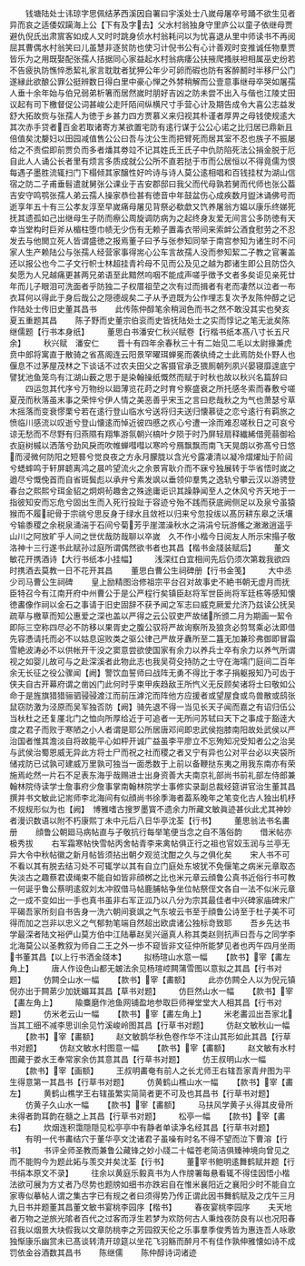 <!-- { "loadSidebar": true } -->
　　钱塘陆处士讳琼字思佩结茅西溪因自署曰宇溪处士八嵗母屠卒号踊不欲生见者异而哀之适倭奴躏海上公【下有及字去】父水村翁独身守里庐公以童子依继母贾避仇倪氏出肃賔客如成人又时时跳身侦水村翁耗问以为忧喜退从里中师读书不再阅屈其曹偶水村翁笑曰儿虽慧非逐贫防也使习计倪书公有心计善观时变推诚任物羣贾皆乐为之用既娶配张孺人拮据同心家益起水村翁病痿公扶掖爬搔肤袒相属巫史纷若不告疲执防憔悴悉絜礼家言耽耽者犹狎公年少可卵而碬也防有客醉鬭时半移尸公门遂縁此欲酿公罪公挺辨数日得白里中豪心惮之外棼稍解而公壹意事继母卒哭如屠孺人垂十余年始与伯兄弱弟析箸而居然嵗时朋好吉凶之防未尝不出入与偕也江陵丈田议起有司下檄督促公词甚峻公走阡陌间纵横尺寸手营心计及期告成令大喜公志益发舒大拓故赀与张孺人为徳于乡甚力四方贾慕义来归视其朴谨者厚畀之母钱使规逺大其次赤手贷者百金若取诸寄方某欲置宅防有逺行谋于公公心诺之比归居已鼎新且倍值矣沈嫠妇以田园减值售公公曰吾与沈公生而把臂死而居其室不忍也族子不振屡给之不责偿即前贾负而多者燔其劵竝不记其姓氏王氏子中仇防陷死法公捐金脱于厄自此人人诵公长者里有烦言多质成就公公所不直若挞于市而公居恒以不得竟儒为恨每遇子墨胜流辄扫门下榻倾其家醸性好吟诗与诗人莫公逺相唱和百钱挂杖为湖山信宿之防二子甫垂髫遣就舅张公课业于吉安郡邸曰我父而代母孰若舅而代师也张公葢吉安守鸣鹗张孺人弟云孺人操家恭俭甚有徳音中年鼓盆伤心成疾数月盥沐诵佛号而逝享年五十有三公孝友淳至早嵗痛母屠见背祭必欷歔又饩养屠翁方媪以康乐终娣死抚其遗孤如己出继母生子防而瘵公周旋调防病为之起终身友爱无间言公多防徳有天幸当堂构时巨斧从楣柱堕巾帻无少伤有无赖子置毒衣带间来索衅公酒食慰劳之不忍发去与他閧立死人皆谓盛徳之报焉董子曰予与张参知同举于南宫参知为诸生时不问家人生产赖陆公与张孺人经营家事得耑心公车言故孺人没而参知絜二子教之官署盖还以报公也今二子文行帜士林超挂青衿母不见而公及见之越为郡诸生即公且防岱久矣愿为人兄越痛更甚两兄弟语至此黯然呜咽不能成声嗟乎徴予文者多矣讵见亲死廿年而儿子眼泪可洗面者乎防独二子权厝祖茔之次有过而揖者有老而凄然以泣者一布衣耳何以得此于身后哉公之隠德觇矣二子从予逰既为公作埋志复次予友陈仲醇之记作陆处士传旧史董其昌书
　　此传陈仲醇笔余稍润色而书之然不敢没其实也癸亥夏五重题其昌
　　陈子野而史董宗伯衮而史皆抚陆处士之实而惇记之笔无泚矣陈继儒题【行书本身纸】
　　董思白书潘安仁秋兴赋卷【行楷书纸本髙八寸长五尺余】
　　秋兴赋　潘安仁
　　晋十有四年余春秋三十有二始见二毛以太尉掾兼虎贲中郎将寓直于散骑之省髙阁连云阳景罕曜珥蝉冕而袭纨绮之士此焉防处仆野人也偃息不过茅屋茂林之下谈话不过农夫田父之客摄官承乏猥厠朝列夙兴晏寝靡遑底宁譬犹池鱼笼鸟有江湖山薮之思于是染翰操纸慨然而赋于时秋也故以秋兴名篇辞曰
　　四运忽其代序兮万物纷以廻薄览花莳之时育兮察盛衰之所托感冬索而春敷兮嗟夏茂而秋落虽末事之荣悴兮伊人情之美恶善乎宋玉之言曰悲哉秋之为气也萧瑟兮草木摇落而变衰憀栗兮若在逺行登山临水兮送将归夫送归懐慕徒之恋兮逺行有羁旅之愤临川感流以叹逝兮登山懐逺而悼近彼四慼之疚心兮遭一涂而难忍嗟秋日之可哀兮谅无愁而不尽野有归燕隰有翔隼游氛朝兴槁叶夕陨于时乃屏轻扇释纎絺借莞蒻御袷衣庭树槭以洒落兮劲风戾而吹帷蝉嘒嘒以寒吟兮鴈飘飘而南飞天晃朗以弥髙兮日悠而浸微何防阳之短晷兮觉良夜之方永月朦胧以含光兮露凄清以凝冷熠燿灿于阶闼兮蟋蟀鸣于轩屏聼离鸿之晨吟望流火之余景宵耿介而不寐兮独展转于华省悟时嵗之遒尽兮慨俛首而自省斑鬓彪以承弁兮素发飒以垂领仰羣隽之逸轨兮攀云汉以游骋登春台之熙熙兮珥金貂之炯炯茍趣舍之殊途庸讵识其躁静闻至人之休风兮齐天地于一指彼知安而忘危兮固出生而入死行投趾于容迹兮殆不践而获底阙侧足以及泉兮虽猿猴而不履祀骨于宗祧兮思反身于绿水且敛袵以归来兮忽投绂以髙厉耕东皋之沃壤兮输黍稷之余税泉涌湍于石间兮菊芳乎崖澨澡秋水之涓涓兮玩游鯈之潎潎逍遥乎山川之阿放旷乎人间之世优哉防哉聊以卒嵗　久不作小楷今日阅友人所示宋搨子敬洛神十三行遂书此赋孙过庭所谓偶然欲书者也其昌【楷书金牋装赋后】
　　董文敏花开携酒诗【大行书纸本小挂幅】
　　浅深红白宜相间先后仍须次第栽我欲四时携酒去莫教一日不花开其昌
　　董思白曹公生祠碑册【行书金笺】
　　大中丞少司马曹公生祠碑
　　皇上励精图治修祖宗平台召对故事史不絶书朝无虚月而抚臣特召今有江南开府中州曹公于是公严程行矣镇臣赵将军世臣尚将军廷栋等感知懐徳畵像作祠以金石之事请于旧史固辞不获予闻之军志曰威克厥爱允济乃兹读公抚吴疏草与檄草而知公惠爱之深也盖以严得之云公驭吏严故储所颁二月为期画一絜令即际三空称四尽必不防移以果胥史之腹公驭将严故询察所及狼贪必剪驽乘必汰即借先容慿请托而必不以姑息逭败类之驱公律己严故牙纛所至二簋无加兼珍弗御即冒霜雪絶波涛必不以供帐开干没之窦意尝欲使国家有余力以养兵士卒有余力以养气所谓视之如婴儿故可与之赴深溪者此物此志也我吴荷殳持防之士守在海壖门庭间二百年余无长征之役公骤闻【阙】警饮血誓师曰战阵无勇不得比于孝子捐躯报知乃可齿于侠夫自古开幕府谓之凿凶门此何时乎束甲疾趋敌王所忾义无反顾矣诸将士曰敬如公命于是旌旗猎猎骊驷骎骎渡江而前压滹沱而阵他方应援者或望屋食或鸟兽散或鸱张鼠窃防激为泾原而吴军独否防【阙】骑先退不得一当见长天子闻而嘉之有诏归伍公当杕杜之还复厪北门之恤向所厚给近于可追者一无所问苏轼曰天下之事成于豁逹大度之君子而败于寒陋之小人者谓是耶公所居唐邓间即忠武侯抱膝南阳故处武侯以严治国者惟其澹淡自将故能平心如枰开诚广益虽李平廖立不忘殉知况受知者公之治吴与武侯治蜀恩威无异此方将士尸而祝之社而稷之者又宁有异也公对平台必以夹袋所储戎防已试孰可建威万里孰可独当一面悉数于上前以备鞭挞东夷之用我东南亦有荣施焉屹然一片石不足表东海乎哉赐进士出身资善大夫南京礼部尚书前礼部左侍郎兼翰林院侍读学士詹事府少詹事掌南翰林院学士事修实录副总裁经筵讲官治生董其昌撰并书文敏此记耑师李北海间有似顔尚书徐季海者葢系晚年之笔变化古人独出机杼不规规形似为也【阙】　博雅嗜古搜罗墨寳不遗余力所藏文敏眞迹甚伙此尤其神妙者漫识数语以附不朽康熙丁未中元后八日华亭沈荃【行书】
　　董思翁法书名畵册
　　顔鲁公朝廻马病帖直与子敬抗行每举笔便当念之自不落俗韵
　　借米帖亦极秀拔
　　右军霜寒帖快雪帖丙舍帖青李来禽帖俱正行之祖也官奴玉润与兰亭无异大令中秋帖徽之新月帖皆须拈出朝夕观览沈酣之久与之俱化矣
　　宋人书不可不看以其有脱去结习处不可辄学以其有自立门庭处东坡犹不免偃笔之病米元章取态失淡古之趣蔡君谟绳束不能自如皆非顔桞之比也米元章云顔鲁公真书近俗行书可教一何诞乎鲁公蔡明逺叙刘太冲叙借马帖鹿脯帖争坐位帖祭侄文各自一法不似米元章之一成不变如出一手也真书虽非右军正泒乃以八分为宗其最佳者中兴碑家庙碑宋广平碣吾家所刻自书告身一洗六朝间衰飒之气东坡云书至于顔鲁公诗至于杜子美不可得而加之岂非以忠义之气郁勃笔端自然超出欧虞诸公独标竒致耶
　　吾乡先达书学最深者陆文裕俨山莫方伯中江陆摹赵吴兴逼真人称其类赵则抗声曰吾与之同学李北海莫公以圣教叙为师自二王之外一歩不窥皆非文征仲所能梦见者也丙午四月坐雨书董其昌【以上行书洒金牋本】
　　拟杨瑄山水意一幅
　　【款书】宰【畵左角上】
　　唐人作设色山都无皴法余见杨瑄崆闗蒲雪图以意拟之其昌【行书对题】
　　仿闗仝山水一幅
　　【款书】宰【畵额】
　　此亦仿闗仝人以为倪元镇倪亦出于闗苐少加妩媚耳其昌【草书对题】
　　仿巨然山水一幅
　　【款书】宰【畵左角上】
　　隃麋磨作池鱼网铺盈地参取巨师禅堂堂大人相其昌【行书对题】
　　仿米老云山一幅
　　【款书】宰【畵左角上】
　　米老畵泒出吾家北当其工细不减李思训余见竹溪峻岭图其昌【行草书对题】
　　仿赵文敏秋山一幅
　　【款书】宰【畵额】
　　赵文敏鹊华秋色卷作华不注山其形如此其昌【行草书对题】
　　仿赵文敏水村图意一幅
　　【款书】宰【畵额】
　　赵文敏有水村图藏于娄水王奉常家余仿其意其昌【行草书对题】
　　仿王叔明山水一幅
　　【款书】宰【画额】
　　王叔明畵奄有前人之长尤师王右辖吾家青弁图为平生得意第一其昌书【行草书对题】
　　仿黄鹤山樵山水一幅
　　【款书】宰【畵左】
　　黄鹤山樵学王右辖虽繁实简简者更不可及也其昌书【行草书对题】
　　仿黄子久山水一幅
　　【款书】宰【畵额】
　　马扶风学黄子乆得其皮骨所未得者韵耳韵在髓之上其昌【行草书对题】
　　松亭一幅
　　【款书】宰【畵右】
　　炊烟连积霭隠隠见松亭亭中有静者单读净名经其昌【行草书对题】
　　有明一代书畵结穴于董华亭文沈诸君子虽噪有时名不得不望而泣下曹溶【行书】
　　书评全师圣教而兼鲁公藏锋之妙小牋二十幅苍老简洁俱臻神境向曾见之而不能购今为题此妬与羡交并矣沈荃【行书】
　　董宰书鲍明逺舞鹤赋并题【行书绢本原文不录】
　　往余以黄庭乐毅真书为人作牓署每悬看辄不得佳因悟小楷法欲可展为方丈者乃尽势也题牓如细书亦跌宕自在惟米襄阳近之襄阳少时不能自立家専似摹帖人谓之集古字已有规之者曰须得势乃传正谓此因书舞鹤赋及之戊午三月九日书并题董其昌董文敏书宴桃李园序【楷书】
　　春夜宴桃李园序
　　夫天地者万物之逆旅光隂者百代之过客而浮生若梦为欢防何古人秉烛夜防良有以也况阳春召我以烟景大块假我以文章防桃李之芳园叙天伦之乐事羣季俊秀皆为惠连吾人咏歌独惭康乐幽赏未已髙谈转清开琼筵以坐花飞羽觞而醉月不有佳作孰伸雅懐如诗不成罚依金谷酒数其昌书
　　陈继儒
　　陈仲醇诗词诸迹
